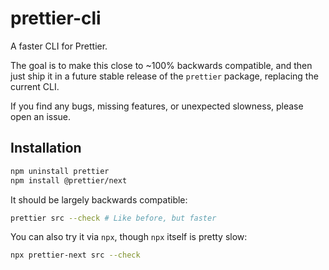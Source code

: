 # prettier-cli

A faster CLI for Prettier.

The goal is to make this close to ~100% backwards compatible, and then just ship it in a future stable release of the `prettier` package, replacing the current CLI.

If you find any bugs, missing features, or unexpected slowness, please open an issue.

## Installation

```sh
npm uninstall prettier
npm install @prettier/next
```

It should be largely backwards compatible:

```sh
prettier src --check # Like before, but faster
```

You can also try it via `npx`, though `npx` itself is pretty slow:

```sh
npx prettier-next src --check
```
